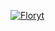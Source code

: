 [![Floryt](https://user-images.githubusercontent.com/1287098/28494099-48b9cb84-6f2d-11e7-986b-9af6e0a7a5dc.PNG)](https://youtu.be/0_bLZOTB5fg "Floryt")
